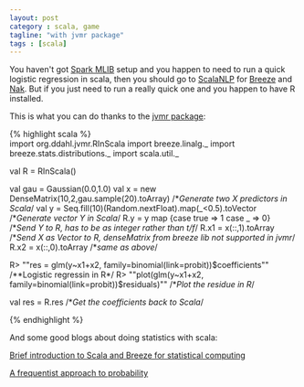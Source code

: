 ```yaml
---
layout: post
category : scala, game
tagline: "with jvmr package"
tags : [scala]
---
```


You haven't got [Spark MLIB](http://spark.apache.org/mllib/) setup and you happen to need to run a quick logistic regression in scala, then you should go to [ScalaNLP](http://www.scalanlp.org/) for [Breeze](https://github.com/scalanlp/breeze) and [Nak](https://github.com/scalanlp/nak). But if you just need to run a really quick one and you happen to have R installed.

<!--more-->

This is what you can do thanks to the [jvmr package](http://dahl.byu.edu/software/jvmr/):

{% highlight scala %}  
import org.ddahl.jvmr.RInScala
import breeze.linalg._
import breeze.stats.distributions._
import scala.util._

val R = RInScala()

val gau = Gaussian(0.0,1.0)
val x = new DenseMatrix(10,2,gau.sample(20).toArray)         /**Generate two X predictors in Scala*/
val y = Seq.fill(10)(Random.nextFloat).map(_<0.5).toVector        /**Generate vector Y in Scala*/
R.y  = y map {case true => 1 case _ => 0}   /**Send Y to R, has to be as integer rather than t/f*/
R.x1 = x(::,1).toArray /**Send X as Vector to R, denseMatrix from breeze lib not supported in jvmr*/
R.x2 = x(::,0).toArray /**same as above*/

R> ""res = glm(y~x1+x2, family=binomial(link=probit))$coefficients""  /**Logistic regressin in R*/
R> ""plot(glm(y~x1+x2, family=binomial(link=probit))$residuals)""   /**Plot the residue in R*/

val res = R.res	 /**Get the coefficients back to Scala*/

{% endhighlight %}

And some good blogs about doing statistics with scala:

[Brief introduction to Scala and Breeze for statistical computing](http://darrenjw.wordpress.com/2013/12/30/brief-introduction-to-scala-and-breeze-for-statistical-computing/)

[A frequentist approach to probability](http://jliszka.github.io/2013/08/12/a-frequentist-approach-to-probability.html)
